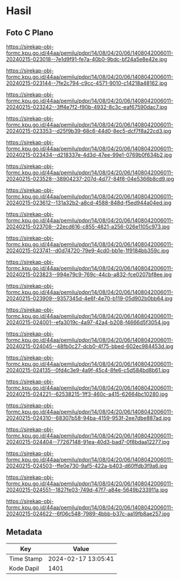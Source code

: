 # Hasil

## Foto C Plano

https://sirekap-obj-formc.kpu.go.id/44aa/pemilu/pdpr/14/08/04/20/06/1408042006011-20240215-023018--7e1d9f91-fe7a-40b0-9bdc-bf24a5e8e42e.jpg

https://sirekap-obj-formc.kpu.go.id/44aa/pemilu/pdpr/14/08/04/20/06/1408042006011-20240215-023144--7fe2c794-c9cc-4571-9010-c14218a48162.jpg

https://sirekap-obj-formc.kpu.go.id/44aa/pemilu/pdpr/14/08/04/20/06/1408042006011-20240215-023242--3ff4e7f2-f90b-4932-8c3c-eaf67590dac7.jpg

https://sirekap-obj-formc.kpu.go.id/44aa/pemilu/pdpr/14/08/04/20/06/1408042006011-20240215-023353--d25f9b39-68c6-44d0-8ec5-dcf7f8a22cd3.jpg

https://sirekap-obj-formc.kpu.go.id/44aa/pemilu/pdpr/14/08/04/20/06/1408042006011-20240215-023434--d218337e-4d3d-47ee-99e1-0769b0f634b2.jpg

https://sirekap-obj-formc.kpu.go.id/44aa/pemilu/pdpr/14/08/04/20/06/1408042006011-20240215-023528--38904237-207d-4d77-84f8-04e5366b8cd9.jpg

https://sirekap-obj-formc.kpu.go.id/44aa/pemilu/pdpr/14/08/04/20/06/1408042006011-20240215-023612--131a32b2-a8cd-4588-848d-f5ed944a04ed.jpg

https://sirekap-obj-formc.kpu.go.id/44aa/pemilu/pdpr/14/08/04/20/06/1408042006011-20240215-023708--22ecd616-c855-4621-a256-026e1105c973.jpg

https://sirekap-obj-formc.kpu.go.id/44aa/pemilu/pdpr/14/08/04/20/06/1408042006011-20240215-023741--d0d74720-79e9-4cd0-bb1e-1f9184bb359c.jpg

https://sirekap-obj-formc.kpu.go.id/44aa/pemilu/pdpr/14/08/04/20/06/1408042006011-20240215-023823--994e79c9-769c-44cb-a832-fce0207bf8ee.jpg

https://sirekap-obj-formc.kpu.go.id/44aa/pemilu/pdpr/14/08/04/20/06/1408042006011-20240215-023909--9357345d-4e6f-4e70-b119-05d902b0bb64.jpg

https://sirekap-obj-formc.kpu.go.id/44aa/pemilu/pdpr/14/08/04/20/06/1408042006011-20240215-024001--efa3019c-4a97-42a4-b208-f4666d5f3054.jpg

https://sirekap-obj-formc.kpu.go.id/44aa/pemilu/pdpr/14/08/04/20/06/1408042006011-20240215-024045--48fb0c27-dcb0-4f75-bbed-602ec984453d.jpg

https://sirekap-obj-formc.kpu.go.id/44aa/pemilu/pdpr/14/08/04/20/06/1408042006011-20240215-024135--0fd4c3e9-4a9f-45c4-8fe6-c5d584bd8b61.jpg

https://sirekap-obj-formc.kpu.go.id/44aa/pemilu/pdpr/14/08/04/20/06/1408042006011-20240215-024221--62538215-1ff3-460c-a415-62664bc10280.jpg

https://sirekap-obj-formc.kpu.go.id/44aa/pemilu/pdpr/14/08/04/20/06/1408042006011-20240215-024310--68307b58-94ba-4159-953f-2ee7dbe887ad.jpg

https://sirekap-obj-formc.kpu.go.id/44aa/pemilu/pdpr/14/08/04/20/06/1408042006011-20240215-024404--77267148-91ea-40d3-bad7-0f8bdaa12277.jpg

https://sirekap-obj-formc.kpu.go.id/44aa/pemilu/pdpr/14/08/04/20/06/1408042006011-20240215-024503--ffe0e730-9af5-422a-b403-d60ffdb3f9a6.jpg

https://sirekap-obj-formc.kpu.go.id/44aa/pemilu/pdpr/14/08/04/20/06/1408042006011-20240215-024551--1827fe03-749d-47f7-a84e-5649b233911a.jpg

https://sirekap-obj-formc.kpu.go.id/44aa/pemilu/pdpr/14/08/04/20/06/1408042006011-20240215-024622--6f06c548-7989-4bbb-b37c-aa19fb8ae257.jpg


## Metadata

| Key        | Value               |
| ---------- | ------------------- |
| Time Stamp | 2024-02-17 13:05:41 |
| Kode Dapil | 1401                |



